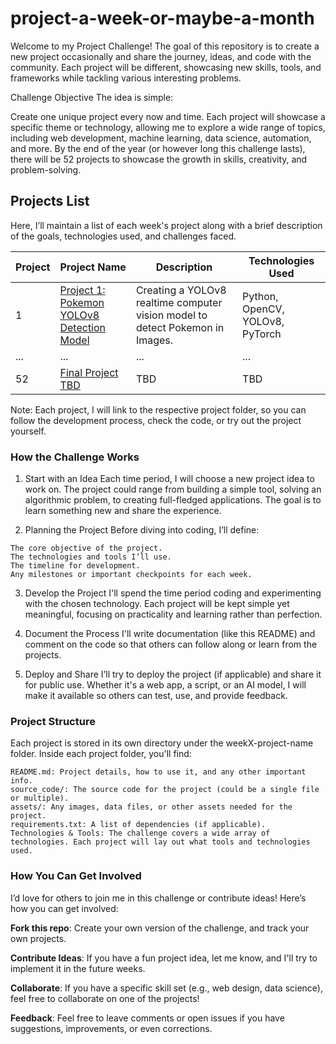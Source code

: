 # project-a-week-or-maybe-a-month
Welcome to my Project Challenge! The goal of this repository is to create a new project occasionally and share the journey, ideas, and code with the community. Each project will be different, showcasing new skills, tools, and frameworks while tackling various interesting problems.

Challenge Objective
The idea is simple:

Create one unique project every now and time.
Each project will showcase a specific theme or technology, allowing me to explore a wide range of topics, including web development, machine learning, data science, automation, and more.
By the end of the year (or however long this challenge lasts), there will be 52 projects to showcase the growth in skills, creativity, and problem-solving.
## Projects List
Here, I’ll maintain a list of each week's project along with a brief description of the goals, technologies used, and challenges faced.

| Project | Project Name       | Description                                                     | Technologies Used   |
|------|--------------------|-----------------------------------------------------------------|---------------------|
| 1    | [Project 1: Pokemon YOLOv8 Detection Model](./week1-project-name) | Creating a YOLOv8 realtime computer vision model to detect Pokemon in Images. | Python, OpenCV, YOLOv8, PyTorch |
| ...  | ...                | ...                                                             | ...                 |
| 52   | [Final Project TBD](./week52-project-name) | TBD | TBD |

Note: Each project, I will link to the respective project folder, so you can follow the development process, check the code, or try out the project yourself.

### How the Challenge Works
1. Start with an Idea
Each time period, I will choose a new project idea to work on. The project could range from building a simple tool, solving an algorithmic problem, to creating full-fledged applications. The goal is to learn something new and share the experience.

2. Planning the Project
Before diving into coding, I’ll define:
~~~
The core objective of the project.
The technologies and tools I’ll use.
The timeline for development.
Any milestones or important checkpoints for each week.
~~~
3. Develop the Project
I'll spend the time period coding and experimenting with the chosen technology. Each project will be kept simple yet meaningful, focusing on practicality and learning rather than perfection.

4. Document the Process
I'll write documentation (like this README) and comment on the code so that others can follow along or learn from the projects.

5. Deploy and Share
I’ll try to deploy the project (if applicable) and share it for public use. Whether it's a web app, a script, or an AI model, I will make it available so others can test, use, and provide feedback.

### Project Structure
Each project is stored in its own directory under the weekX-project-name folder. Inside each project folder, you'll find:
~~~
README.md: Project details, how to use it, and any other important info.
source_code/: The source code for the project (could be a single file or multiple).
assets/: Any images, data files, or other assets needed for the project.
requirements.txt: A list of dependencies (if applicable).
Technologies & Tools: The challenge covers a wide array of technologies. Each project will lay out what tools and technologies used. 
~~~
### How You Can Get Involved
I’d love for others to join me in this challenge or contribute ideas! Here’s how you can get involved:

**Fork this repo**: Create your own version of the challenge, and track your own projects.

**Contribute Ideas**: If you have a fun project idea, let me know, and I'll try to implement it in the future weeks.

**Collaborate**: If you have a specific skill set (e.g., web design, data science), feel free to collaborate on one of the projects!

**Feedback**: Feel free to leave comments or open issues if you have suggestions, improvements, or even corrections.
